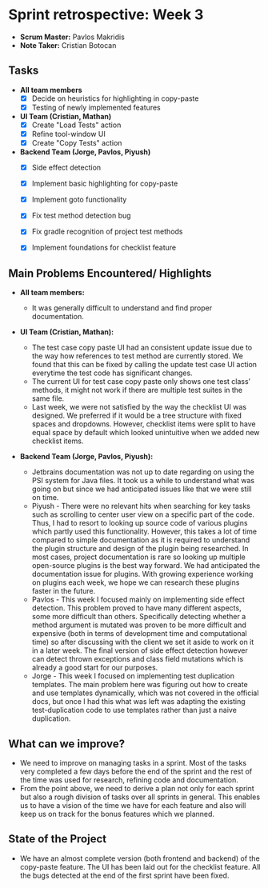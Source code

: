 # Sprint retrospective: Week 3

- **Scrum Master:** Pavlos Makridis
- **Note Taker:** Cristian Botocan

## Tasks
- **All team members**
    - [x] Decide on heuristics for highlighting in copy-paste
    - [x] Testing of newly implemented features
- **UI Team (Cristian, Mathan)**
    - [x] Create "Load Tests" action
    - [x] Refine tool-window UI
    - [x] Create "Copy Tests" action
- **Backend Team (Jorge, Pavlos, Piyush)**
    - [x] Side effect detection
    - [x] Implement basic highlighting for copy-paste
    - [x] Implement goto functionality
    - [x] Fix test method detection bug
    - [x] Fix gradle recognition of project test methods
    - [x] Implement foundations for checklist feature



## Main Problems Encountered/ Highlights
- **All team members:**
    - It was generally difficult to understand and find proper documentation.
- **UI Team (Cristian, Mathan):**
    - The test case copy paste UI had an consistent update issue due to the way how references to test method are currently stored. We found that this can be fixed by calling the update test case UI action everytime the test code has significant changes.
    - The current UI for test case copy paste only shows one test class’ methods, it might not work if there are multiple test suites in the same file.
    - Last week, we were not satisfied by the way the checklist UI was designed. We preferred if it would be a tree structure with fixed spaces and dropdowns. However, checklist items were split to have equal space by default which looked unintuitive when we added new checklist items.

- **Backend Team (Jorge, Pavlos, Piyush):**
    - Jetbrains documentation was not up to date regarding on using the PSI system for Java files.
      It took us a while to understand what was going on but since we had anticipated issues like that we were still on time.
    - Piyush - There were no relevant hits when searching for key tasks such as scrolling to center user view on a specific part of the code. Thus, I had to resort to looking up source code of various plugins which partly used this functionality. However, this takes a lot of time compared to simple documentation as it is required to understand the plugin structure and design of the plugin being researched. In most cases, project documentation is rare so looking up multiple open-source plugins is the best way forward. We had anticipated the documentation issue for plugins. With growing experience working on plugins each week, we hope we can research these plugins faster in the future.
    - Pavlos - This week I focused mainly on implementing side effect detection. This problem proved to have many different aspects, some more difficult than others. Specifically detecting whether a method argument is mutated was proven to be more difficult and expensive (both in terms of development time and computational time) so after discussing with the client we set it aside to work on it in a later week. The final version of side effect detection however can detect thrown exceptions and class field mutations which is already a good start for our purposes.
    - Jorge - This week I focused on implementing test duplication templates. The main problem here was figuring out how to create and use templates dynamically, which was not covered in the official docs, but once I had this what was left was adapting the existing test-duplication code to use templates rather than just a naive duplication.


## What can we improve?

- We need to improve on managing tasks in a sprint. Most of the tasks very completed a few days before the end of the sprint and the rest of the time was used for research, refining code and documentation.
- From the point above, we need to derive a plan not only for each sprint but also a rough division of tasks over all sprints in general. This enables us to have a vision of the time we have for each feature and also will keep us on track for the bonus features which we planned.

## State of the Project

- We have an almost complete version (both frontend and backend) of the copy-paste feature. The UI has been laid out for the checklist feature. All the bugs detected at the end of the first sprint have been fixed.


